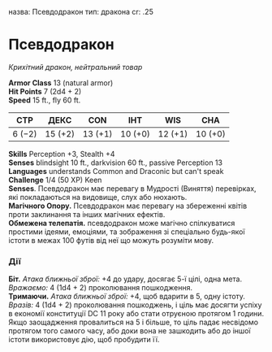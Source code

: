 назва: Псевдодракон тип: дракона cr: .25

# Псевдодракон
_Крихітний дракон, нейтральний товар_

**Armor Class** 13 (natural armor)    
**Hit Points** 7 (2d4 + 2)    
**Speed** 15 ft., fly 60 ft.

| СТР    | ДЕКС    | CON     | ІНТ     | WIS     | CHA     |
| ------ | ------- | ------- | ------- | ------- | ------- |
| 6 (−2) | 15 (+2) | 13 (+1) | 10 (+0) | 12 (+1) | 10 (+0) |

**Skills** Perception +3, Stealth +4    
**Senses** blindsight 10 ft., darkvision 60 ft., passive Perception 13    
**Languages** understands Common and Draconic but can't speak    
**Challenge** 1/4 (50 XP) Keen    
**Senses**. Псевдодракон має перевагу в Мудрості (Виняття) перевірках, які покладаються на видовище, слух або нюхають.    
**Магічного Опору.** Псевдодракон має перевагу на збереженні квітів проти заклинання та інших магічних ефектів.    
**Обмежена телепатія.** псевдодракон може магічно спілкуватися простими ідеями, емоціями, та зображення зі спеціально будь-якої істоти в межах 100 футів від неї що можуть розуміти мову.

### Дії
**Біт.** _Атака ближньої зброї:_ +4 до удару, досягає 5-ї цілі, одна мета. _Вражаємо:_ 4 (1d4 + 2) проколювання пошкодження.    
**Тримаючи.** _Атака ближньої зброї:_ +4, щоб вдарити в 5, одну істоту. _Вразів:_ 4 (1d4 + 2) проколювання пошкоджень, і ціль має досягти успіху в економії конституції DC 11 року або стати отруєною протягом 1 години. Якщо заощадження провалиться на 5 і більше, то ціль падає несвідомо протягом того самого часу, або доки вона не зашкодить або до іншої істоти використовує дію, щоб пробудити її.